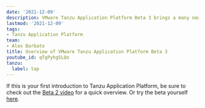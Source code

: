 ```yaml
---
date: '2021-12-09'
description: VMware Tanzu Application Platform Beta 3 brings a many new features and capabilities. Check out this video to get an overview of Tanzu Application Platform, as well as some of these new capabilities. 
lastmod: '2021-12-09'
tags:
- Tanzu Application Platform
team:
- Alex Barbato
title: Overview of VMware Tanzu Application Platform Beta 3
youtube_id: qTgPyhg5LQo
tanzu:
  label: tap
---
```


If this is your first introduction to Tanzu Application Platform, be sure to check out the [Beta 2 video](https://tanzu.vmware.com/application-platform) for a quick overview. Or try the beta yourself [here](https://tanzu.vmware.com/application-platform).